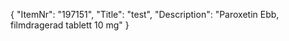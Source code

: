 {
  "ItemNr": "197151",
  "Title": "test",
  "Description": "Paroxetin Ebb, filmdragerad tablett 10 mg"
}
